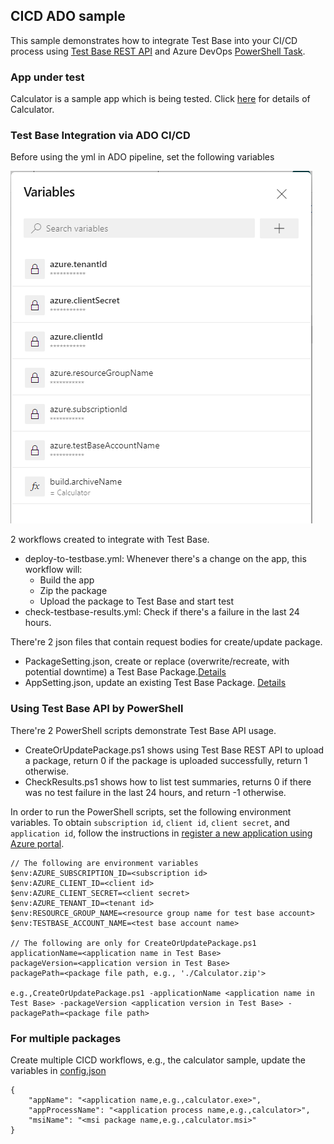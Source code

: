 ## CICD ADO sample
This sample demonstrates how to integrate Test Base into your CI/CD process using [Test Base REST API](https://docs.microsoft.com/en-us/rest/api/testbase/) and Azure DevOps [PowerShell Task](https://docs.microsoft.com/en-us/azure/devops/pipelines/tasks/utility/powershell?view=azure-devops).

### App under test
Calculator is a sample app which is being tested. Click [here](../../../Sample-App-Src/Calculator) for details of Calculator.

### Test Base Integration via ADO CI/CD
Before using the yml in ADO pipeline, set the following variables

![DevOps variables](./ADOVariables.png)

2 workflows created to integrate with Test Base.
- deploy-to-testbase.yml: Whenever there's a change on the app, this workflow will:
    - Build the app
    - Zip the package
    - Upload the package to Test Base and start test
- check-testbase-results.yml: Check if there's a failure in the last 24 hours.

There're 2 json files that contain request bodies for create/update package.
- PackageSetting.json, create or replace (overwrite/recreate, with potential downtime) a Test Base Package.[Details](https://docs.microsoft.com/en-us/rest/api/testbase/packages/create?tabs=HTTP#request-body)
- AppSetting.json, update an existing Test Base Package. [Details](https://docs.microsoft.com/en-us/rest/api/testbase/packages/update?tabs=HTTP#request-body)

### Using Test Base API by PowerShell
There're 2 PowerShell scripts demonstrate Test Base API usage.
- CreateOrUpdatePackage.ps1 shows using Test Base REST API to upload a package, return 0 if the package is uploaded successfully, return 1 otherwise.
- CheckResults.ps1 shows how to list test summaries,
returns 0 if there was no test failure in the last 24 hours, and return -1 otherwise.

In order to run the PowerShell scripts, set the following environment variables. To obtain `subscription id`, `client id`, `client secret`, and `application id`, follow the instructions in [register a new application using Azure portal](https://docs.microsoft.com/en-us/azure/active-directory/develop/howto-create-service-principal-portal).

```
// The following are environment variables
$env:AZURE_SUBSCRIPTION_ID=<subscription id>
$env:AZURE_CLIENT_ID=<client id>
$env:AZURE_CLIENT_SECRET=<client secret>
$env:AZURE_TENANT_ID=<tenant id>
$env:RESOURCE_GROUP_NAME=<resource group name for test base account>
$env:TESTBASE_ACCOUNT_NAME=<test base account name>

// The following are only for CreateOrUpdatePackage.ps1
applicationName=<application name in Test Base>
packageVersion=<application version in Test Base>
packagePath=<package file path, e.g., './Calculator.zip'>

e.g.,CreateOrUpdatePackage.ps1 -applicationName <application name in Test Base> -packageVersion <application version in Test Base> -packagePath=<package file path>
```
### For multiple packages
Create multiple CICD workflows, 
e.g., the calculator sample, update the variables in [config.json](../../../Sample-App-Src/Calculator/scripts/config.json)
```
{
    "appName": "<application name,e.g.,calculator.exe>",
    "appProcessName": "<application process name,e.g.,calculator>",
    "msiName": "<msi package name,e.g.,calculator.msi>"
}
```